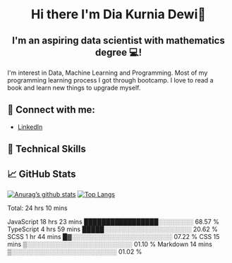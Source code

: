 <h1 align="center">Hi there I'm Dia Kurnia Dewi👋</h1>
<h2 align="center">I'm an aspiring data scientist with mathematics degree 💻!</h2>

<p> I'm interest in Data, Machine Learning and Programming. Most of my programming learning process I got through bootcamp.  I love to read a book and learn new things to upgrade myself.</p>

## 🤝 Connect with me:
- <a href="www.linkedin.com/in/dia-kurnia-dewi" >LinkedIn</a>

## 💼 Technical Skills

## 📈 GitHub Stats
[![Anurag’s github stats](https://github-readme-stats.vercel.app/api?username=diakurnia)](https://github.com/diakurnia)
[![Top Langs](https://github-readme-stats.vercel.app/api/top-langs/?username=diakurnia&layout=compact)](https://github.com/diakurnia)

Total: 24 hrs 10 mins

JavaScript   18 hrs 23 mins  █████████████████░░░░░░░░   68.57 % 
TypeScript   4 hrs 59 mins   █████░░░░░░░░░░░░░░░░░░░░   20.62 % 
SCSS         1 hr 44 mins    █▓░░░░░░░░░░░░░░░░░░░░░░░   07.22 % 
CSS          15 mins         ▒░░░░░░░░░░░░░░░░░░░░░░░░   01.10 % 
Markdown     14 mins         ▒░░░░░░░░░░░░░░░░░░░░░░░░   01.02 % 

<!--
**diakurnia/diakurnia** is a ✨ _special_ ✨ repository because its `README.md` (this file) appears on your GitHub profile.

Here are some ideas to get you started:

- 🔭 I’m currently working on ...
- 🌱 I’m currently learning ...
- 👯 I’m looking to collaborate on ...
- 🤔 I’m looking for help with ...
- 💬 Ask me about ...
- 📫 How to reach me: ...
- 😄 Pronouns: ...
- ⚡ Fun fact: ...
-->
